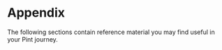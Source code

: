 # Appendix

The following sections contain reference material you may find useful in your Pint journey.
